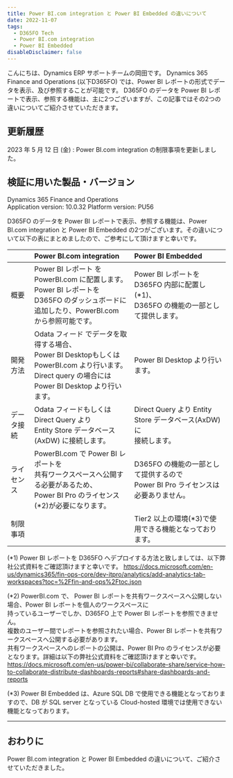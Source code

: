 ```yaml
---
title: Power BI.com integration と Power BI Embedded の違いについて
date: 2022-11-07
tags:
  - D365FO Tech
  - Power BI.com integration
  - Power BI Embedded
disableDisclaimer: false
---
```


こんにちは、Dynamics ERP サポートチームの岡田です。
Dynamics 365 Finance and Operations (以下D365FO) では、Power BI レポートの形式でデータを表示、及び参照することが可能です。
D365FO のデータを Power BI レポートで表示、参照する機能は、主に2つございますが、この記事ではその2つの違いについてご紹介させていただきます。

<!-- more -->
## 更新履歴
2023 年 5 月 12 日 (金) : Power BI.com integration の制限事項を更新しました。

## 検証に用いた製品・バージョン
Dynamics 365 Finance and Operations      
Application version: 10.0.32
Platform version: PU56

D365FO のデータを Power BI レポートで表示、参照する機能は、Power BI.com integration と Power BI Embedded の2つがございます。その違いについて以下の表にまとめましたので、ご参考にして頂けますと幸いです。

||Power BI.com integration|Power BI Embedded   |
|:---|:---|:---|
| 概要 | Power BI レポート を PowerBI.com に配置します。<br>Power BI レポートをD365FO のダッシュボードに<br>追加したり、PowerBI.com から参照可能です。| Power BI レポートを D365FO 内部に配置し(*1)、<br>D365FO の機能の一部として提供します。  |
| 開発方法 | Odata フィード でデータを取得する場合、<br>Power BI Desktopもしくは PowerBI.com より行います。<br>Direct query の場合には Power BI Desktop より行います。| Power BI Desktop より行います。  |
| データ接続 | Odata フィードもしくは Direct Query より<br> Entity Store データベース(AxDW) に接続します。| Direct Query より Entity Store データベース(AxDW) に<br>接続します。  |
| ライセンス | PowerBI.com で Power BI レポートを<br>共有ワークスペースへ公開する必要があるため、<br>Power BI Pro のライセンス(*2)が必要になります。| D365FO の機能の一部として提供するので<br> Power BI Pro ライセンスは必要ありません。  |
| 制限事項 | | Tier2 以上の環境(*3)で使用できる機能となっております。  |

(*1) Power BI レポートを D365FO へデプロイする方法と致しましては、以下弊社公式資料をご確認頂けますと幸いです。
https://docs.microsoft.com/en-us/dynamics365/fin-ops-core/dev-itpro/analytics/add-analytics-tab-workspaces?toc=%2Ffin-and-ops%2Ftoc.json

(*2) PowerBI.com で、 Power BI レポートを共有ワークスペースへ公開しない場合、Power BI レポートを個人のワークスペースに<br>持っているユーザーでしか、D365FO 上で Power BI レポートを参照できません。<br>複数のユーザー間でレポートを参照されたい場合、Power BI レポートを共有ワークスペースへ公開する必要があります。<br>共有ワークスペースへのレポートの公開は、Power BI Pro のライセンスが必要となります。詳細は以下の弊社公式資料をご確認頂けますと幸いです。
https://docs.microsoft.com/en-us/power-bi/collaborate-share/service-how-to-collaborate-distribute-dashboards-reports#share-dashboards-and-reports

(*3) Power BI Embedded は、Azure SQL DB で使用できる機能となっておりますので、DB が SQL server となっている Cloud-hosted 環境では使用できない機能となっております。

---
## おわりに  

Power BI.com integration と Power BI Embedded の違いについて、ご紹介させていただきました。
